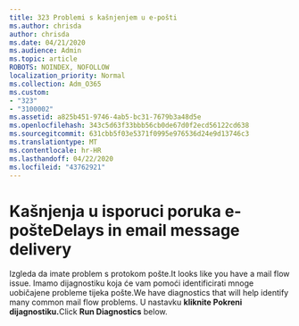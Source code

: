 ```yaml
---
title: 323 Problemi s kašnjenjem u e-pošti
ms.author: chrisda
author: chrisda
ms.date: 04/21/2020
ms.audience: Admin
ms.topic: article
ROBOTS: NOINDEX, NOFOLLOW
localization_priority: Normal
ms.collection: Adm_O365
ms.custom:
- "323"
- "3100002"
ms.assetid: a825b451-9746-4ab5-bc31-7679b3a48d5e
ms.openlocfilehash: 343c5d63f33bbb56cb0de67d0f2ecd56122cd638
ms.sourcegitcommit: 631cbb5f03e5371f0995e976536d24e9d13746c3
ms.translationtype: MT
ms.contentlocale: hr-HR
ms.lasthandoff: 04/22/2020
ms.locfileid: "43762921"
---
```

# <a name="delays-in-email-message-delivery"></a><span data-ttu-id="47475-102">Kašnjenja u isporuci poruka e-pošte</span><span class="sxs-lookup"><span data-stu-id="47475-102">Delays in email message delivery</span></span>

<span data-ttu-id="47475-103">Izgleda da imate problem s protokom pošte.</span><span class="sxs-lookup"><span data-stu-id="47475-103">It looks like you have a mail flow issue.</span></span> <span data-ttu-id="47475-104">Imamo dijagnostiku koja će vam pomoći identificirati mnoge uobičajene probleme tijeka pošte.</span><span class="sxs-lookup"><span data-stu-id="47475-104">We have diagnostics that will help identify many common mail flow problems.</span></span> <span data-ttu-id="47475-105">U nastavku **kliknite Pokreni dijagnostiku.**</span><span class="sxs-lookup"><span data-stu-id="47475-105">Click **Run Diagnostics** below.</span></span>
